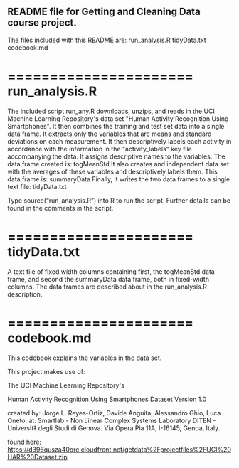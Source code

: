 ## README file for Getting and Cleaning Data course project.

The files included with this README are:
run_analysis.R
tidyData.txt
codebook.md


======================
run_analysis.R
======================

The included script run_any.R downloads, unzips, and reads in the UCI Machine Learning Repository's data set "Human Activity Recognition Using Smartphones".  It then combines the training and test set data into a single data frame.  It extracts only the variables that are means and standard deviations on each measurement.  It then descriptively labels each activity in accordance with the information in the "activity_labels" key file accompanying the data.  It assigns descriptive names to the variables.  The data frame created is:
 togMeanStd
It also creates and independent data set with the averages of these variables and descriptively labels them.  This data frame is:
 summaryData
Finally, it writes the two data frames to a single text file:
 tidyData.txt

Type source(“run_analysis.R”) into R to run the script.  Further details can be found in the comments in the script.


======================
tidyData.txt
======================

A text file of fixed width columns containing first, the togMeanStd data frame, and second the summaryData data frame, both in fixed-width columns.  The data frames are described about in the run_analysis.R description.


======================
codebook.md
======================

This codebook explains the variables in the data set.



This project makes use of:

The UCI Machine Learning Repository's

Human Activity Recognition Using Smartphones Dataset
Version 1.0

created by:
Jorge L. Reyes-Ortiz, Davide Anguita, Alessandro Ghio, Luca Oneto.
at:
Smartlab - Non Linear Complex Systems Laboratory
DITEN - Universit‡ degli Studi di Genova.
Via Opera Pia 11A, I-16145, Genoa, Italy.

found here:
https://d396qusza40orc.cloudfront.net/getdata%2Fprojectfiles%2FUCI%20HAR%20Dataset.zip
